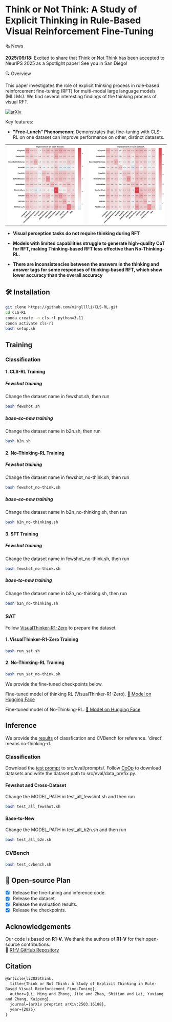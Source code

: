 # Think or Not Think: A Study of Explicit Thinking in Rule-Based Visual Reinforcement Fine-Tuning
🗞️ News

**2025/09/18:** Excited to share that Think or Not Think has been accepted to NeurIPS 2025 as a Spotlight paper! See you in San Diego!

🔍 Overview

This paper investigates the role of explicit thinking process in rule-based reinforcement fine-tuning (RFT) for multi-modal large language models (MLLMs). We find several interesting findings of the thinking process of visual RFT.

[![arXiv](https://img.shields.io/badge/arXiv-2503.13939-b31b1b.svg)](http://arxiv.org/abs/2503.16188)

Key features:
  * **"Free-Lunch" Phenomenon:** Demonstrates that fine-tuning with CLS-RL on one dataset can improve performance on other, distinct datasets.

<table>
 <tr>
  <td width="50%">
   <img src="r1_improve_heatmap.png" alt="">
  </td>
  <td width="50%">
   <img src="direct_improve_heatmap.png" alt="">
  </td>
 </tr>
</table>

* **Visual perception tasks do not require thinking during RFT**
  
* **Models with limited capabilities struggle to generate high-quality CoT for RFT, making Thinking-based RFT less effective than No-Thinking-RL.**
  
* **There are inconsistencies between the answers in the thinking and answer tags for some responses of thinking-based RFT, which show lower accuracy than the overall accuracy**


## 🛠️ Installation

```bash
git clone https://github.com/minglllli/CLS-RL.git
cd CLS-RL
conda create -n cls-rl python=3.11
conda activate cls-rl
bash setup.sh
```

## Training
### Classification 

#### 1. CLS-RL Training
##### Fewshot training
Change the dataset name in fewshot.sh, then run
```bash
bash fewshot.sh
```
##### base-eo-new training
Change the dataset name in b2n.sh, then run
```bash
bash b2n.sh
```
#### 2. No-Thinking-RL Training
##### Fewshot training
Change the dataset name in fewshot_no-think.sh, then run
```bash
bash fewshot_no-think.sh
```
##### base-eo-new training
Change the dataset name in b2n_no-thinking.sh, then run
```bash
bash b2n_no-thinking.sh
```

#### 3. SFT Training
##### Fewshot training
Change the dataset name in fewshot_no-think.sh, then run
```bash
bash fewshot_no-think.sh
```
##### base-to-new training
Change the dataset name in b2n_no-thinking.sh, then run
```bash
bash b2n_no-thinking.sh
```

### SAT
Follow [VisualThinker-R1-Zero](https://github.com/turningpoint-ai/VisualThinker-R1-Zero) to prepare the dataset.
#### 1. VisualThinker-R1-Zero Training
```bash
bash run_sat.sh
```
#### 2. No-Thinking-RL Training
```bash
bash run_sat_no-think.sh
```
We provide the fine-tuned checkpoints below.

Fine-tuned model of thinking RL (VisualThinker-R1-Zero). [🤗 Model on Hugging Face](https://huggingface.co/afdsafas/Qwen2-VL-2B-Instruct-SAT-generation4)

Fine-tuned model of No-Thinking-RL. [🤗 Model on Hugging Face](https://huggingface.co/afdsafas/Qwen2-VL-2B-Instruct-SAT-generation4-Direct)
## Inference
We provide the [results](https://drive.google.com/drive/folders/1NXpGfWj1oazoK4SwzoDBqpV59Fjyi2od?usp=sharing) of classfication and CVBench for reference.
'direct' means no-thinking-rl. 
### Classification
Download the [test prompt](https://drive.google.com/drive/folders/1Quqh2H3TkqX91Rc2YUdnPXixzDDFf1dy?usp=sharing) to src/eval/prompts/. 
Follow [CoOp](https://github.com/KaiyangZhou/CoOp/blob/main/DATASETS.md) to download datasets and write the dataset path to src/eval/data_prefix.py.
#### Fewshot and Cross-Dataset
Change the MODEL_PATH in test_all_fewshot.sh and then run
```bash
bash test_all_fewshot.sh
```

#### Base-to-New
Change the MODEL_PATH in test_all_b2n.sh and then run
```bash
bash test_all_b2n.sh
```

### CVBench
```bash
bash test_cvbench.sh
```


## 📌 Open-source Plan

- [x] Release the fine-tuning and inference code.
- [x] Release the dataset.
- [x] Release the evaluation results.
- [x] Release the checkpoints.

## Acknowledgements

Our code is based on **R1-V**. We thank the authors of **R1-V** for their open-source contributions.  
🔗 [R1-V GitHub Repository](https://github.com/Deep-Agent/R1-V)

## Citation
```
@article{li2025think,
  title={Think or Not Think: A Study of Explicit Thinking in Rule-Based Visual Reinforcement Fine-Tuning},
  author={Li, Ming and Zhong, Jike and Zhao, Shitian and Lai, Yuxiang and Zhang, Kaipeng},
  journal={arXiv preprint arXiv:2503.16188},
  year={2025}
}
```
